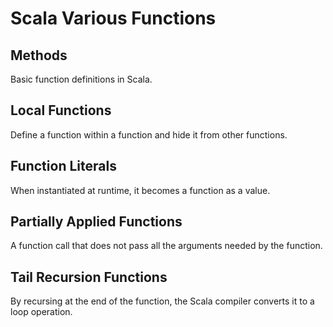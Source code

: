 # Scala Various Functions

## Methods
Basic function definitions in Scala.  

## Local Functions
Define a function within a function and hide it from other functions.  

## Function Literals
When instantiated at runtime, it becomes a function as a value.  

## Partially Applied Functions
A function call that does not pass all the arguments needed by the function.  

## Tail Recursion Functions
By recursing at the end of the function, the Scala compiler converts it to a loop operation.  

